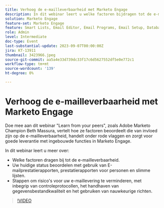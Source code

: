 ```yaml
---
title: Verhoog de e-mailleverbaarheid met Marketo Engage
description: In dit webinar leert u welke factoren bijdragen tot de e-maillevering.  Uw huidige status beoordelen met gebruik van E-mailprestatierapporten, prestatierapporten voor personen en slimme lijsten.  Stappen om risico's voor uw e-maillevering te verminderen, met inbegrip van controleprotocollen, het handhaven van gegevensbestandkwaliteit en het gebruiken van nauwkeurige richten.
solution: Marketo Engage
feature-set: Marketo Engage
feature: Smart Lists, Email Editor, Email Programs, Email Setup, Database, Target Account Management, Deliverability, Performance Insights,
role: Admin
level: Intermediate
doc-type: Event
last-substantial-update: 2023-09-07T00:00:00Z
jira: KT-13911
thumbnail: 3423966.jpeg
source-git-commit: aa5a4e33d739dc33f17c6d5627552df5e0e772c1
workflow-type: tm+mt
source-wordcount: '139'
ht-degree: 0%

---
```



# Verhoog de e-mailleverbaarheid met Marketo Engage

Doe mee aan dit webinar &quot;Learn from your peers&quot;, zoals Adobe Marketo Champion Beth Massura, vertelt hoe ze factoren beoordeelt die van invloed zijn op de e-mailleverbaarheid, handelt onder rode vlaggen en zorgt voor goede leverantie met ingebouwde functies in Marketo Engage.

In dit webinar leert u meer over:
* Welke factoren dragen bij tot de e-mailleverbaarheid.
* Uw huidige status beoordelen met gebruik van E-mailprestatierapporten, prestatierapporten voor personen en slimme lijsten.
* Stappen om risico&#39;s voor uw e-maillevering te verminderen, met inbegrip van controleprotocollen, het handhaven van gegevensbestandkwaliteit en het gebruiken van nauwkeurige richten.

>[!VIDEO](https://video.tv.adobe.com/v/3423966/?learn=on)
